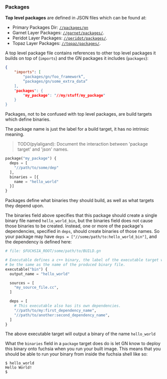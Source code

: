 ### Packages

**Top level packages** are defined in JSON files which can be found at:

* Primary Packages Dir: [`//packages/gn`][packages-source]
* Garnet Layer Packages: [`//garnet/packages/`][garnet-packages-source].
* Peridot Layer Packages: [`//peridot/packages/`][peridot-packages-source].
* Topaz Layer Packages: [`//topaz/packages/`][topaz-packages-source].

A top level package file contains references to other top level packages it builds
on top of (`imports`) and the GN packages it includes (`packages`):
``` json
{
    "imports": [
        "packages/gn/foo_framework”,
        “packages/gn/some_extra_data”
    ],
    "packages": {
        "my_package": "//my/stuff/my_package"
    }
}
```

Packages, not to be confused with top level packages, are build targets which
define binaries.

The package name is just the label for a build target, it has no intrinsic
meaning.

> TODO(pylaligand): Document the interaction between 'package target' and 'json'
names.

```py
package("my_package") {
  deps = [
    "//path/to/some/dep"
  ],
  binaries = [{
    name = "hello_world"
  }]
}
```

Packages define what binaries they should build, as well as what targets they
depend upon.

The binaries field above specifies that this package should create a single
binary file named `hello_world_bin`, but the binaries field does not cause those
binaries to be created. Instead, one or more of the package's dependencies,
specified in `deps`, should create binaries of those names. So your package may
have `deps = ["//some/path/to:hello_world_bin"]`, and the dependency is defined
here:

```py
# file: $FUCHSIA_ROOT/some/path/to/BUILD.gn

# Executable defines a c++ binary, the label of the executable target will
# be the same as the name of the produced binary file.
executable("bin") {
  output_name = "hello_world"

  sources = [
    "my_source_file.cc",
  ]

  deps = [
    # This executable also has its own dependencies.
    "//path/to/my:first_dependency_name",
    "//path/to/another:second_dependency_name",
  ]
}
```

The above executable target will output a binary of the name `hello_world`

What the `binaries` field in a `package` target does do is let GN know to deploy
this binary onto fuchsia when you run your built image. This means that you should
be able to run your binary from inside the fuchsia shell like so:

```
$ hello_world
Hello World!
$
```




[packages-source]: https://fuchsia.googlesource.com/packages/+/master/gn
[garnet-packages-source]: https://fuchsia.googlesource.com/garnet/+/master/packages/
[peridot-packages-source]: https://fuchsia.googlesource.com/peridot/+/master/packages/
[topaz-packages-source]: https://fuchsia.googlesource.com/topaz/packages/+/master
